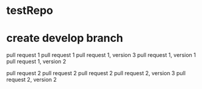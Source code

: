 # testRepo

# create develop branch

pull request 1
pull request 1
pull request 1, version 3
pull request 1, version 1
pull request 1, version 2

pull request 2
pull request 2
pull request 2
pull request 2, version 3
pull request 2, version 2